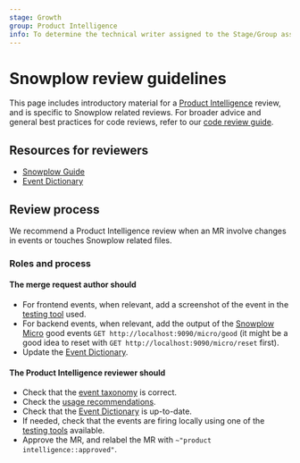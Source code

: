 ```yaml
---
stage: Growth
group: Product Intelligence
info: To determine the technical writer assigned to the Stage/Group associated with this page, see https://about.gitlab.com/handbook/engineering/ux/technical-writing/#assignments
---
```


# Snowplow review guidelines

This page includes introductory material for a
[Product Intelligence](https://about.gitlab.com/handbook/engineering/development/growth/product-intelligence/)
review, and is specific to Snowplow related reviews. For broader advice and
general best practices for code reviews, refer to our [code review guide](../code_review.md).

## Resources for reviewers

- [Snowplow Guide](index.md)
- [Event Dictionary](dictionary.md)

## Review process

We recommend a Product Intelligence review when an MR involve changes in
events or touches Snowplow related files.

### Roles and process

#### The merge request **author** should

- For frontend events, when relevant, add a screenshot of the event in
  the [testing tool](../snowplow/index.md#developing-and-testing-snowplow) used.
- For backend events, when relevant, add the output of the
  [Snowplow Micro](index.md#snowplow-mini) good events
  `GET http://localhost:9090/micro/good` (it might be a good idea
  to reset with `GET http://localhost:9090/micro/reset` first).
- Update the [Event Dictionary](event_dictionary_guide.md).

#### The Product Intelligence **reviewer** should

- Check that the [event taxonomy](../snowplow/index.md#structured-event-taxonomy) is correct.
- Check the [usage recommendations](../snowplow/index.md#usage-recommendations).
- Check that the [Event Dictionary](event_dictionary_guide.md) is up-to-date.
- If needed, check that the events are firing locally using one of the
[testing tools](../snowplow/index.md#developing-and-testing-snowplow) available.
- Approve the MR, and relabel the MR with `~"product intelligence::approved"`.
